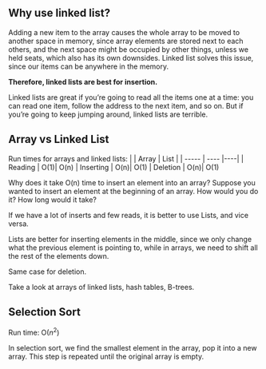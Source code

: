 ## Why use linked list?

Adding a new item to the array causes the whole array to be moved to another space in memory, since array elements are stored next to each others, and the next space might be occupied by other things, unless we held seats, which also has its own downsides. Linked list solves this issue, since our items can be anywhere in the memory. 

**Therefore, linked lists are best for insertion.**

Linked lists are great if you’re going to read all the items one at a time: you can read one item, follow the address to the next item, and so on. But if you’re going to keep jumping around, linked lists are terrible.

## Array vs Linked List
Run times for arrays and linked lists:
|  | Array | List |
| ----- | ---- |----|
| Reading | O(1)| O(n) 
| Inserting | O(n)| O(1)
| Deletion | O(n)| O(1)

Why does it take O(n) time to insert an element into an  array? Suppose you wanted to insert an element at the beginning of an array. How would you do it? How long would it take?

If we have a lot of inserts and few reads, it is better to use Lists, and vice versa. 

Lists are better for inserting elements in the middle, since we only change what the previous element is pointing to, while in arrays, we need to shift all the rest of the elements down.

Same case for deletion.

Take a look at arrays of linked lists, hash tables, B-trees.

## Selection Sort

Run time: O($n^2$)

In selection sort, we find the smallest element in the array, pop it into a new array. This step is repeated until the original array is empty.